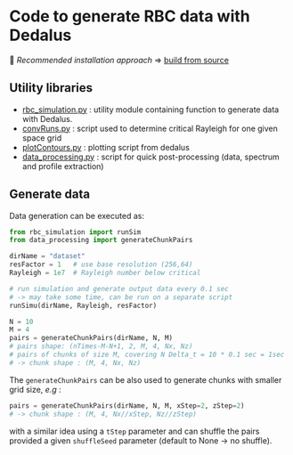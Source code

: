 # Code to generate RBC data with Dedalus

:scroll: _Recommended installation approach_ => [build from source](https://dedalus-project.readthedocs.io/en/latest/pages/installation.html#building-from-source)

## Utility libraries

- [rbc_simulation.py](./rbc_simulation.py) : utility module containing function to generate data with Dedalus.
- [convRuns.py](./convRuns.py) : script used to determine critical Rayleigh for one given space grid
- [plotContours.py](./plotContours.py) : plotting script from dedalus
- [data_processing.py](./data_processing.py) : script for quick post-processing (data, spectrum and profile extraction)

## Generate data

Data generation can be executed as:

```python
from rbc_simulation import runSim
from data_processing import generateChunkPairs

dirName = "dataset"
resFactor = 1   # use base resolution (256,64)
Rayleigh = 1e7  # Rayleigh number below critical 

# run simulation and generate output data every 0.1 sec
# -> may take some time, can be run on a separate script
runSimu(dirName, Rayleigh, resFactor)   

N = 10
M = 4
pairs = generateChunkPairs(dirName, N, M) 
# pairs shape: (nTimes-M-N+1, 2, M, 4, Nx, Nz) 
# pairs of chunks of size M, covering N Delta_t = 10 * 0.1 sec = 1sec
# -> chunk shape : (M, 4, Nx, Nz)
```

The `generateChunkPairs` can be also used to generate chunks with smaller grid size, _e.g_ :

```python
pairs = generateChunkPairs(dirName, N, M, xStep=2, zStep=2)  
# -> chunk shape : (M, 4, Nx//xStep, Nz//zStep)
```

with a similar idea using a `tStep` parameter 
and can shuffle the pairs provided a given `shuffleSeed` parameter (default to None -> no shuffle).
